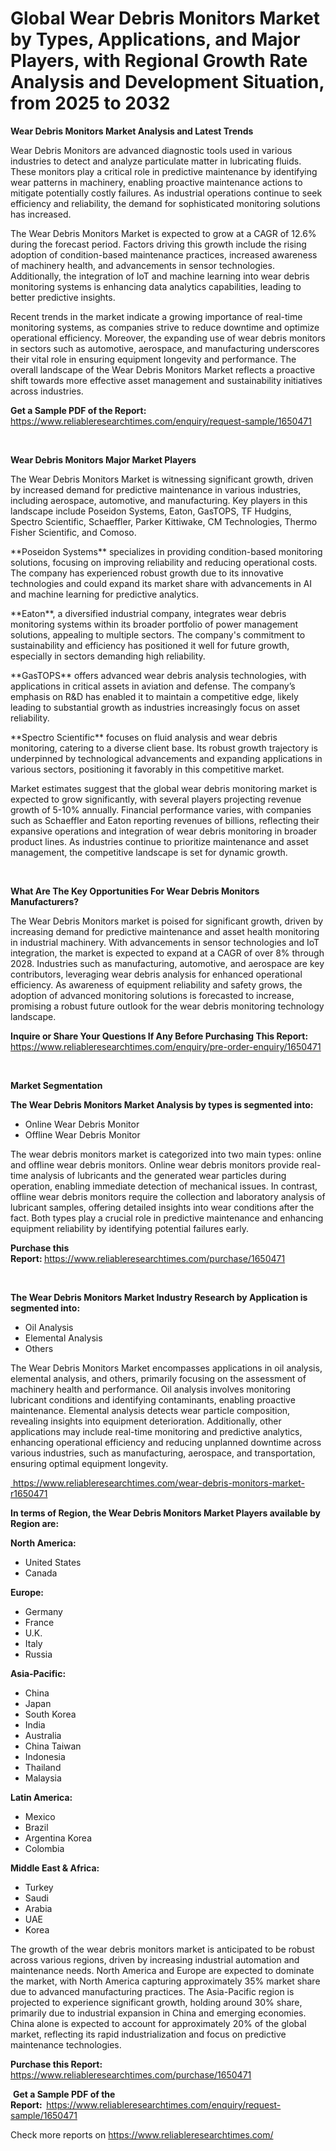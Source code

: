 <p><h1>Global Wear Debris Monitors Market by Types, Applications, and Major Players, with Regional Growth Rate Analysis and Development Situation, from 2025 to 2032</h1></p><p><strong>Wear Debris Monitors Market Analysis and Latest Trends</strong></p>
<p><p>Wear Debris Monitors are advanced diagnostic tools used in various industries to detect and analyze particulate matter in lubricating fluids. These monitors play a critical role in predictive maintenance by identifying wear patterns in machinery, enabling proactive maintenance actions to mitigate potentially costly failures. As industrial operations continue to seek efficiency and reliability, the demand for sophisticated monitoring solutions has increased.</p><p>The Wear Debris Monitors Market is expected to grow at a CAGR of 12.6% during the forecast period. Factors driving this growth include the rising adoption of condition-based maintenance practices, increased awareness of machinery health, and advancements in sensor technologies. Additionally, the integration of IoT and machine learning into wear debris monitoring systems is enhancing data analytics capabilities, leading to better predictive insights.</p><p>Recent trends in the market indicate a growing importance of real-time monitoring systems, as companies strive to reduce downtime and optimize operational efficiency. Moreover, the expanding use of wear debris monitors in sectors such as automotive, aerospace, and manufacturing underscores their vital role in ensuring equipment longevity and performance. The overall landscape of the Wear Debris Monitors Market reflects a proactive shift towards more effective asset management and sustainability initiatives across industries.</p></p>
<p><strong>Get a Sample PDF of the Report:&nbsp;</strong> <a href="https://www.reliableresearchtimes.com/enquiry/request-sample/1650471?utm_campaign=2193&utm_medium=2&utm_source=Github&utm_content=ia&utm_term=23032025&utm_id=wear-debris-monitors">https://www.reliableresearchtimes.com/enquiry/request-sample/1650471</a></p>
<p>&nbsp;</p>
<p><strong>Wear Debris Monitors Major Market Players</strong></p>
<p><p>The Wear Debris Monitors Market is witnessing significant growth, driven by increased demand for predictive maintenance in various industries, including aerospace, automotive, and manufacturing. Key players in this landscape include Poseidon Systems, Eaton, GasTOPS, TF Hudgins, Spectro Scientific, Schaeffler, Parker Kittiwake, CM Technologies, Thermo Fisher Scientific, and Comoso.</p><p>**Poseidon Systems** specializes in providing condition-based monitoring solutions, focusing on improving reliability and reducing operational costs. The company has experienced robust growth due to its innovative technologies and could expand its market share with advancements in AI and machine learning for predictive analytics.</p><p>**Eaton**, a diversified industrial company, integrates wear debris monitoring systems within its broader portfolio of power management solutions, appealing to multiple sectors. The company's commitment to sustainability and efficiency has positioned it well for future growth, especially in sectors demanding high reliability.</p><p>**GasTOPS** offers advanced wear debris analysis technologies, with applications in critical assets in aviation and defense. The company’s emphasis on R&D has enabled it to maintain a competitive edge, likely leading to substantial growth as industries increasingly focus on asset reliability.</p><p>**Spectro Scientific** focuses on fluid analysis and wear debris monitoring, catering to a diverse client base. Its robust growth trajectory is underpinned by technological advancements and expanding applications in various sectors, positioning it favorably in this competitive market.</p><p>Market estimates suggest that the global wear debris monitoring market is expected to grow significantly, with several players projecting revenue growth of 5-10% annually. Financial performance varies, with companies such as Schaeffler and Eaton reporting revenues of billions, reflecting their expansive operations and integration of wear debris monitoring in broader product lines. As industries continue to prioritize maintenance and asset management, the competitive landscape is set for dynamic growth.</p></p>
<p>&nbsp;</p>
<p><strong>What Are The Key Opportunities For Wear Debris Monitors Manufacturers?</strong></p>
<p><p>The Wear Debris Monitors market is poised for significant growth, driven by increasing demand for predictive maintenance and asset health monitoring in industrial machinery. With advancements in sensor technologies and IoT integration, the market is expected to expand at a CAGR of over 8% through 2028. Industries such as manufacturing, automotive, and aerospace are key contributors, leveraging wear debris analysis for enhanced operational efficiency. As awareness of equipment reliability and safety grows, the adoption of advanced monitoring solutions is forecasted to increase, promising a robust future outlook for the wear debris monitoring technology landscape.</p></p>
<p><strong>Inquire or Share Your Questions If Any Before Purchasing This Report:</strong> <a href="https://www.reliableresearchtimes.com/enquiry/pre-order-enquiry/1650471?utm_campaign=2193&utm_medium=2&utm_source=Github&utm_content=ia&utm_term=23032025&utm_id=wear-debris-monitors">https://www.reliableresearchtimes.com/enquiry/pre-order-enquiry/1650471</a></p>
<p>&nbsp;</p>
<p><strong>Market Segmentation</strong></p>
<p><strong>The Wear Debris Monitors Market Analysis by types is segmented into:</strong></p>
<p><ul><li>Online Wear Debris Monitor</li><li>Offline Wear Debris Monitor</li></ul></p>
<p><p>The wear debris monitors market is categorized into two main types: online and offline wear debris monitors. Online wear debris monitors provide real-time analysis of lubricants and the generated wear particles during operation, enabling immediate detection of mechanical issues. In contrast, offline wear debris monitors require the collection and laboratory analysis of lubricant samples, offering detailed insights into wear conditions after the fact. Both types play a crucial role in predictive maintenance and enhancing equipment reliability by identifying potential failures early.</p></p>
<p><strong>Purchase this Report:&nbsp;</strong><a href="https://www.reliableresearchtimes.com/purchase/1650471?utm_campaign=2193&utm_medium=2&utm_source=Github&utm_content=ia&utm_term=23032025&utm_id=wear-debris-monitors">https://www.reliableresearchtimes.com/purchase/1650471</a></p>
<p>&nbsp;</p>
<p><strong>The Wear Debris Monitors Market Industry Research by Application is segmented into:</strong></p>
<p><ul><li>Oil Analysis</li><li>Elemental Analysis</li><li>Others</li></ul></p>
<p><p>The Wear Debris Monitors Market encompasses applications in oil analysis, elemental analysis, and others, primarily focusing on the assessment of machinery health and performance. Oil analysis involves monitoring lubricant conditions and identifying contaminants, enabling proactive maintenance. Elemental analysis detects wear particle composition, revealing insights into equipment deterioration. Additionally, other applications may include real-time monitoring and predictive analytics, enhancing operational efficiency and reducing unplanned downtime across various industries, such as manufacturing, aerospace, and transportation, ensuring optimal equipment longevity.</p></p>
<p><a href="https://www.reliableresearchtimes.com/wear-debris-monitors-market-r1650471?utm_campaign=2193&utm_medium=2&utm_source=Github&utm_content=ia&utm_term=23032025&utm_id=wear-debris-monitors">&nbsp;https://www.reliableresearchtimes.com/wear-debris-monitors-market-r1650471</a></p>
<p><strong>In terms of Region, the Wear Debris Monitors Market Players available by Region are:</strong></p>
<p>
    <p> <strong> North America: </strong>
        <ul>
            <li>United States</li>
            <li>Canada</li>
        </ul>
        </p> 
    <p> <strong> Europe: </strong>
        <ul>
            <li>Germany</li>
            <li>France</li>
            <li>U.K.</li>
            <li>Italy</li>
            <li>Russia</li>
        </ul>
        </p> 
    <p> <strong> Asia-Pacific: </strong>
        <ul>
            <li>China</li>
            <li>Japan</li>
            <li>South Korea</li>
            <li>India</li>
            <li>Australia</li>
            <li>China Taiwan</li>
            <li>Indonesia</li>
            <li>Thailand</li>
            <li>Malaysia</li>
        </ul>
        </p> 
    <p> <strong> Latin America: </strong>
        <ul>
            <li>Mexico</li>
            <li>Brazil</li>
            <li>Argentina Korea</li>
            <li>Colombia</li>
        </ul>
        </p> 
    <p> <strong> Middle East & Africa: </strong>
        <ul>
            <li>Turkey</li>
            <li>Saudi</li>
            <li>Arabia</li>
            <li>UAE</li>
            <li>Korea</li>
        </ul>
    </p>
    </p>
<p><p>The growth of the wear debris monitors market is anticipated to be robust across various regions, driven by increasing industrial automation and maintenance needs. North America and Europe are expected to dominate the market, with North America capturing approximately 35% market share due to advanced manufacturing practices. The Asia-Pacific region is projected to experience significant growth, holding around 30% share, primarily due to industrial expansion in China and emerging economies. China alone is expected to account for approximately 20% of the global market, reflecting its rapid industrialization and focus on predictive maintenance technologies.</p></p>
<p><strong>Purchase this Report: </strong><a href="https://www.reliableresearchtimes.com/purchase/1650471?utm_campaign=2193&utm_medium=2&utm_source=Github&utm_content=ia&utm_term=23032025&utm_id=wear-debris-monitors">https://www.reliableresearchtimes.com/purchase/1650471</a></p>
<p>&nbsp;<strong>Get a Sample PDF of the Report:&nbsp;&nbsp;</strong><a href="https://www.reliableresearchtimes.com/enquiry/request-sample/1650471?utm_campaign=2193&utm_medium=2&utm_source=Github&utm_content=ia&utm_term=23032025&utm_id=wear-debris-monitors">https://www.reliableresearchtimes.com/enquiry/request-sample/1650471</a></p>
<p><strong></strong></p>
<p>Check more reports on <a href="https://www.reliableresearchtimes.com/?utm_campaign=2193&utm_medium=2&utm_source=Github&utm_content=ia&utm_term=23032025&utm_id=wear-debris-monitors">https://www.reliableresearchtimes.com/</a></p>